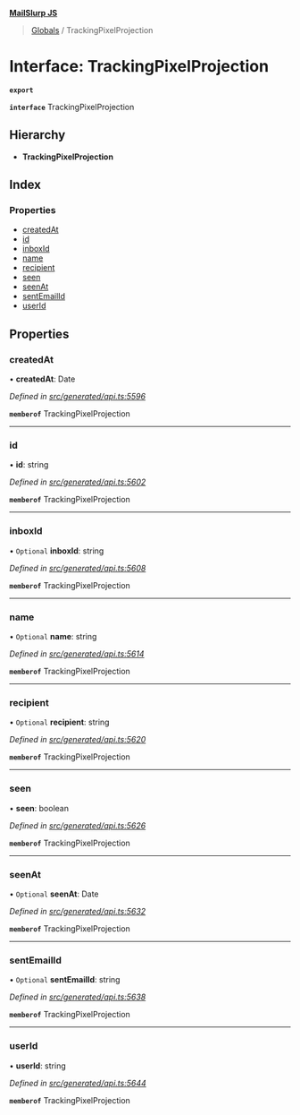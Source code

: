 **[MailSlurp JS](../README.md)**

> [Globals](../README.md) / TrackingPixelProjection

# Interface: TrackingPixelProjection

**`export`** 

**`interface`** TrackingPixelProjection

## Hierarchy

* **TrackingPixelProjection**

## Index

### Properties

* [createdAt](trackingpixelprojection.md#createdat)
* [id](trackingpixelprojection.md#id)
* [inboxId](trackingpixelprojection.md#inboxid)
* [name](trackingpixelprojection.md#name)
* [recipient](trackingpixelprojection.md#recipient)
* [seen](trackingpixelprojection.md#seen)
* [seenAt](trackingpixelprojection.md#seenat)
* [sentEmailId](trackingpixelprojection.md#sentemailid)
* [userId](trackingpixelprojection.md#userid)

## Properties

### createdAt

•  **createdAt**: Date

*Defined in [src/generated/api.ts:5596](https://github.com/mailslurp/mailslurp-client/blob/3871a9e/src/generated/api.ts#L5596)*

**`memberof`** TrackingPixelProjection

___

### id

•  **id**: string

*Defined in [src/generated/api.ts:5602](https://github.com/mailslurp/mailslurp-client/blob/3871a9e/src/generated/api.ts#L5602)*

**`memberof`** TrackingPixelProjection

___

### inboxId

• `Optional` **inboxId**: string

*Defined in [src/generated/api.ts:5608](https://github.com/mailslurp/mailslurp-client/blob/3871a9e/src/generated/api.ts#L5608)*

**`memberof`** TrackingPixelProjection

___

### name

• `Optional` **name**: string

*Defined in [src/generated/api.ts:5614](https://github.com/mailslurp/mailslurp-client/blob/3871a9e/src/generated/api.ts#L5614)*

**`memberof`** TrackingPixelProjection

___

### recipient

• `Optional` **recipient**: string

*Defined in [src/generated/api.ts:5620](https://github.com/mailslurp/mailslurp-client/blob/3871a9e/src/generated/api.ts#L5620)*

**`memberof`** TrackingPixelProjection

___

### seen

•  **seen**: boolean

*Defined in [src/generated/api.ts:5626](https://github.com/mailslurp/mailslurp-client/blob/3871a9e/src/generated/api.ts#L5626)*

**`memberof`** TrackingPixelProjection

___

### seenAt

• `Optional` **seenAt**: Date

*Defined in [src/generated/api.ts:5632](https://github.com/mailslurp/mailslurp-client/blob/3871a9e/src/generated/api.ts#L5632)*

**`memberof`** TrackingPixelProjection

___

### sentEmailId

• `Optional` **sentEmailId**: string

*Defined in [src/generated/api.ts:5638](https://github.com/mailslurp/mailslurp-client/blob/3871a9e/src/generated/api.ts#L5638)*

**`memberof`** TrackingPixelProjection

___

### userId

•  **userId**: string

*Defined in [src/generated/api.ts:5644](https://github.com/mailslurp/mailslurp-client/blob/3871a9e/src/generated/api.ts#L5644)*

**`memberof`** TrackingPixelProjection
